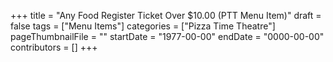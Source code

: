 +++
title = "Any Food Register Ticket Over $10.00 (PTT Menu Item)"
draft = false
tags = ["Menu Items"]
categories = ["Pizza Time Theatre"]
pageThumbnailFile = ""
startDate = "1977-00-00"
endDate = "0000-00-00"
contributors = []
+++
